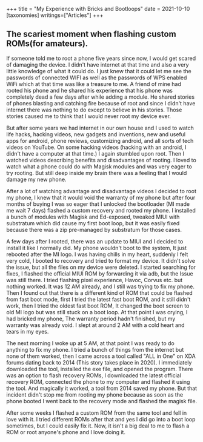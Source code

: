 +++
title = "My Experience with Bricks and Bootloops"
date = 2021-10-10
[taxonomies]
writings=["Articles"]
+++

## The scariest moment when flashing custom ROMs(for amateurs).
If someone told me to root a phone five years since now, I would get scared of damaging the device. I didn't have internet at that time and also a very little knowledge of what it could do. I just knew that it could let me see the passwords of connected WIFI as well as the passwords of WPS enabled WiFi which at that time was like a treasure to me. A friend of mine had rooted his phone and he shared his experience that his phone was completely dead a few days after while adding a module. He shared stories of phones blasting and catching fire because of root and since I didn't have internet there was nothing to do except to believe in his stories. Those stories caused me to think that I would never root my device ever.

But after some years we had internet in our own house and I used to watch life hacks, hacking videos, new gadgets and inventions, new and useful apps for android, phone reviews, customizing android, and all sorts of tech videos on YouTube. On some hacking videos (hacking with an android, I didn't have a computer at that time.) I again stumbled upon root. Then I watched videos describing benefits and disadvantages of rooting. I loved to watch what a phone could do with Magisk modules and was very eager to try rooting. But still deep inside my brain there was a feeling that I would damage my new phone.

After a lot of watching advantage and disadvantage videos I decided to root my phone, I knew that it would void the warranty of my phone but after four months of buying I was so eager that I unlocked the bootloader (MI made me wait 7 days) flashed a custom recovery and rooted my phone. I installed a bunch of modules with Magisk and Ed-exposed, tweaked MIUI with substratum which did cause my first boot loop, but it was easily fixed because there was a zip pre-managed by substratum for those cases.

A few days after I rooted, there was an update to MIUI and I decided to install it like I normally did. My phone wouldn't boot to the system, It just rebooted after the MI logo. I was having chills in my heart, suddenly I felt very cold, I booted to recovery and tried to format my device. It didn't solve the issue, but all the files on my device were deleted. I started searching for fixes, I flashed the official MIUI ROM by forwarding it via adb, but the Issue was still there. I tried flashing pixel experience, Havoc, Corvus etc. but nothing worked. It was 12 AM already, and I still was trying to fix my phone. Then I found out that there is a different kind of ROM that could be flashed from fast boot mode, first I tried the latest fast boot ROM, and it still didn't work, then I tried the oldest fast boot ROM, It changed the boot screen to old MI logo but was still stuck on a boot loop. At that point I was crying, I had bricked my phone, The warranty period hadn't finished, but my warranty was already void. I slept at around 2 AM with a cold heart and tears in my eyes.

The next morning I woke up at 5 AM, at that point I was ready to do anything to fix my phone. I tried a bunch of things from the internet but none of them worked, then I came across a tool called "ALL in One" on XDA forums dating back to 2014 (This story takes place in 2020). I immediately downloaded the tool, installed the exe file, and opened the program. There was an option to flash recovery ROMs, I downloaded the latest official recovery ROM, connected the phone to my computer and flashed it using the tool. And magically it worked, a tool from 2014 saved my phone. But that incident didn't stop me from rooting my phone because as soon as the phone booted I went back to the recovery mode and flashed the magisk file.

After some weeks I flashed a custom ROM from the same tool and fell in love with it. I tried different ROMs after that and yes I did go into a boot loop sometimes, but I could easily fix it. Now, it isn't a big deal to me to flash a ROM or root anyone's phone and I love doing it.





